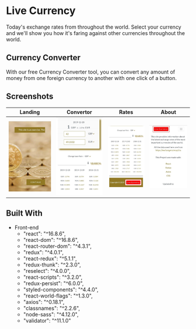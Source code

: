 # Live Currency
Today's exchange rates from throughout the world. Select your currency and we'll show you how it's faring against other currencies throughout the world.

## Currency Converter  
With our free Currency Converter tool, you can convert any amount of money from one foreign currency to another with one click of a button.

## Screenshots
| Landing | Convertor | Rates | About |
|:----:|:----:|:----:|:-------:|
|![](image/landing.jpg) | ![](image/convertor.jpg) | ![](image/rate.jpg)| ![](image/about.jpg)

## Built With
- Front-end
  - "react": "^16.8.6",
  - "react-dom": "^16.8.6",
  - "react-router-dom": "^4.3.1",
  - "redux": "^4.0.1",
  - "react-redux": "^5.1.1",
  - "redux-thunk": "^2.3.0",
  - "reselect": "^4.0.0",
  - "react-scripts": "^3.2.0",
  - "redux-persist": "^6.0.0",
  - "styled-components": "^4.4.0",
  - "react-world-flags": "^1.3.0",
  - "axios": "^0.18.1",
  - "classnames": "^2.2.6",
  - "node-sass": "^4.12.0",
  - "validator": "^11.1.0"